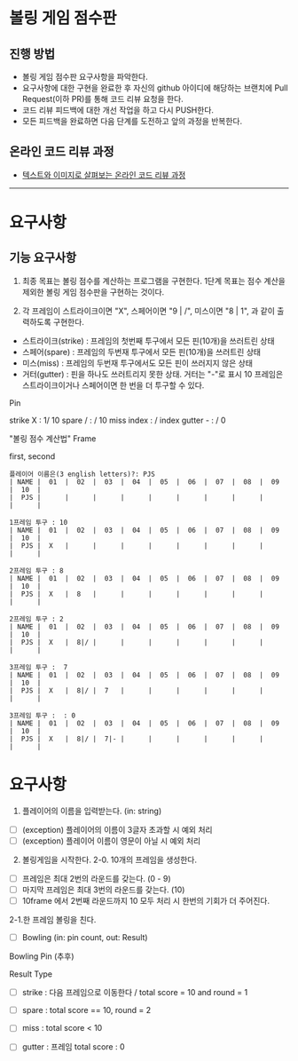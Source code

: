 # 볼링 게임 점수판
## 진행 방법
* 볼링 게임 점수판 요구사항을 파악한다.
* 요구사항에 대한 구현을 완료한 후 자신의 github 아이디에 해당하는 브랜치에 Pull Request(이하 PR)를 통해 코드 리뷰 요청을 한다.
* 코드 리뷰 피드백에 대한 개선 작업을 하고 다시 PUSH한다.
* 모든 피드백을 완료하면 다음 단계를 도전하고 앞의 과정을 반복한다.

## 온라인 코드 리뷰 과정
* [텍스트와 이미지로 살펴보는 온라인 코드 리뷰 과정](https://github.com/next-step/nextstep-docs/tree/master/codereview)

---
# 요구사항

## 기능 요구사항

1. 최종 목표는 볼링 점수를 계산하는 프로그램을 구현한다. 
1단계 목표는 점수 계산을 제외한 볼링 게임 점수판을 구현하는 것이다.

2. 각 프레임이 스트라이크이면 "X", 스페어이면 "9 | /", 미스이면 "8 | 1", 과 같이 출력하도록 구현한다.
- 스트라이크(strike) : 프레임의 첫번째 투구에서 모든 핀(10개)을 쓰러트린 상태
- 스페어(spare) : 프레임의 두번재 투구에서 모든 핀(10개)을 쓰러트린 상태
- 미스(miss) : 프레임의 두번재 투구에서도 모든 핀이 쓰러지지 않은 상태
- 거터(gutter) : 핀을 하나도 쓰러트리지 못한 상태. 거터는 "-"로 표시
10 프레임은 스트라이크이거나 스페어이면 한 번을 더 투구할 수 있다.

Pin

strike X      :  1/ 10
spare  /      :  / 10
miss   index  :  / index
gutter -      :  / 0

"볼링 점수 계산법"
Frame

first, second

```
플레이어 이름은(3 english letters)?: PJS
| NAME |  01  |  02  |  03  |  04  |  05  |  06  |  07  |  08  |  09  |  10  |
|  PJS |      |      |      |      |      |      |      |      |      |      |

1프레임 투구 : 10
| NAME |  01  |  02  |  03  |  04  |  05  |  06  |  07  |  08  |  09  |  10  |
|  PJS |  X   |      |      |      |      |      |      |      |      |      |

2프레임 투구 : 8
| NAME |  01  |  02  |  03  |  04  |  05  |  06  |  07  |  08  |  09  |  10  |
|  PJS |  X   |  8   |      |      |      |      |      |      |      |      |

2프레임 투구 : 2
| NAME |  01  |  02  |  03  |  04  |  05  |  06  |  07  |  08  |  09  |  10  |
|  PJS |  X   |  8|/ |      |      |      |      |      |      |      |      |

3프레임 투구 :  7
| NAME |  01  |  02  |  03  |  04  |  05  |  06  |  07  |  08  |  09  |  10  |
|  PJS |  X   |  8|/ |  7   |      |      |      |      |      |      |      |

3프레임 투구 :  : 0
| NAME |  01  |  02  |  03  |  04  |  05  |  06  |  07  |  08  |  09  |  10  |
|  PJS |  X   |  8|/ |  7|- |      |      |      |      |      |      |      |
```

# 요구사항
1. 플레이어의 이름을 입력받는다. (in: string)
- [ ] (exception) 플레이어의 이름이 3글자 초과할 시 예외 처리 
- [ ] (exception) 플레이어 이름이 영문이 아닐 시 예외 처리
 
2. 볼링게임을 시작한다.
2-0. 10개의 프레임을 생성한다.
- [ ] 프레임은 최대 2번의 라운드를 갖는다. (0 - 9)
- [ ] 마지막 프레임은 최대 3번의 라운드를 갖는다. (10)
- [ ] 10frame 에서 2번째 라운드까지 10 모두 처리 시 한번의 기회가 더 주어진다.
 
2-1.한 프레임 볼링을 친다.
- [ ] Bowling (in: pin count, out: Result)

Bowling Pin (추후)

Result Type
- [ ] strike : 다음 프레임으로 이동한다 / total score = 10 and round = 1
- [ ] spare : total score  == 10, round = 2
- [ ] miss  : total score  < 10 
- [ ] gutter : 프레임 total score : 0  

